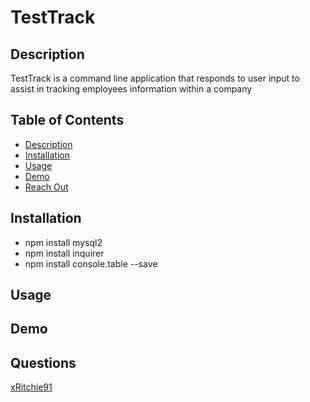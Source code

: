 # TestTrack

## Description
TestTrack is a command line application that responds to user input to assist in tracking employees information within a company 

## Table of Contents
- [Description](#Description)
- [Installation](#Installation)
- [Usage](#Usage)
- [Demo](#Demo)
- [Reach Out](#Questions)

## Installation
- npm install mysql2
- npm install inquirer
- npm install console.table --save

## Usage

## Demo

## Questions
[xRitchie91](https://github.com/xRitchie91)
